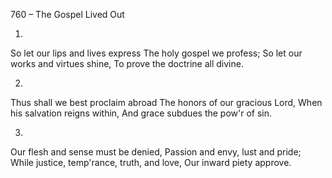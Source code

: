 760 – The Gospel Lived Out


1.
So let our lips and lives express
The holy gospel we profess;
So let our works and virtues shine,
To prove the doctrine all divine.

2.
Thus shall we best proclaim abroad
The honors of our gracious Lord,
When his salvation reigns within,
And grace subdues the pow'r of sin.

3.
Our flesh and sense must be denied,
Passion and envy, lust and pride;
While justice, temp'rance, truth, and love,
Our inward piety approve.


